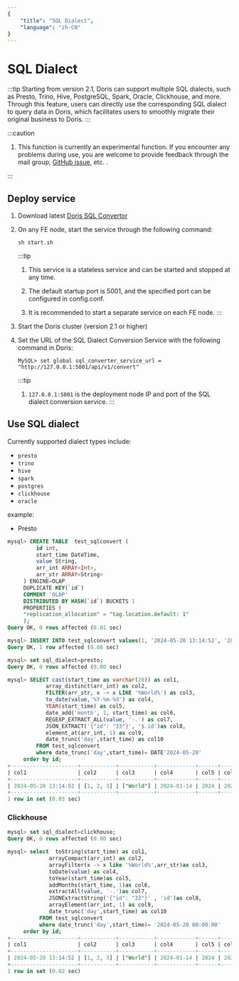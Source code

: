 ```yaml
---
{
    "title": "SQL Dialect",
    "language": "zh-CN"
}
---
```


<!-- 
Licensed to the Apache Software Foundation (ASF) under one
or more contributor license agreements.  See the NOTICE file
distributed with this work for additional information
regarding copyright ownership.  The ASF licenses this file
to you under the Apache License, Version 2.0 (the
"License"); you may not use this file except in compliance
with the License.  You may obtain a copy of the License at

  http://www.apache.org/licenses/LICENSE-2.0

Unless required by applicable law or agreed to in writing,
software distributed under the License is distributed on an
"AS IS" BASIS, WITHOUT WARRANTIES OR CONDITIONS OF ANY
KIND, either express or implied.  See the License for the
specific language governing permissions and limitations
under the License.
-->

# SQL Dialect

:::tip
Starting from version 2.1, Doris can support multiple SQL dialects, such as Presto, Trino, Hive, PostgreSQL, Spark, Oracle, Clickhouse, and more. Through this feature, users can directly use the corresponding SQL dialect to query data in Doris, which facilitates users to smoothly migrate their original business to Doris.
:::

:::caution
 1. This function is currently an experimental function. If you encounter any problems during use, you are welcome to provide feedback through the mail group, [GitHub issue](https://github.com/apache/doris/issues), etc. .

:::

## Deploy service

1. Download latest [Doris SQL Convertor](https://www.selectdb.com/tools/doris-sql-convertor)
2. On any FE node, start the service through the following command:

	`sh start.sh`
	
    :::tip
	1. This service is a stateless service and can be started and stopped at any time.
	
	2. The default startup port is 5001, and the specified port can be configured in config.conf.
	
	3. It is recommended to start a separate service on each FE node.
    :::

3. Start the Doris cluster (version 2.1 or higher)
4. Set the URL of the SQL Dialect Conversion Service with the following command in Doris:

	`MySQL> set global sql_converter_service_url = "http://127.0.0.1:5001/api/v1/convert"`

	:::tip
	1. `127.0.0.1:5001` is the deployment node IP and port of the SQL dialect conversion service.
    :::
	
## Use SQL dialect

Currently supported dialect types include:

- `presto`
- `trino`
- `hive`
- `spark`
- `postgres`
- `clickhouse`
- `oracle`

example:

- Presto

```sql
mysql> CREATE TABLE  test_sqlconvert (
         id int,
         start_time DateTime,
         value String,
         arr_int ARRAY<Int>,
         arr_str ARRAY<String>
     ) ENGINE=OLAP
     DUPLICATE KEY(`id`)
     COMMENT 'OLAP'
     DISTRIBUTED BY HASH(`id`) BUCKETS 1
     PROPERTIES (
     "replication_allocation" = "tag.location.default: 1"
     );
Query OK, 0 rows affected (0.01 sec)

mysql> INSERT INTO test_sqlconvert values(1, '2024-05-20 13:14:52', '2024-01-14',[1, 2, 3, 3], ['Hello', 'World']);
Query OK, 1 row affected (0.08 sec)

mysql> set sql_dialect=presto;
Query OK, 0 rows affected (0.00 sec)

mysql> SELECT cast(start_time as varchar(20)) as col1,
            array_distinct(arr_int) as col2,
            FILTER(arr_str, x -> x LIKE '%World%') as col3,
            to_date(value,'%Y-%m-%d') as col4,
            YEAR(start_time) as col5,
            date_add('month', 1, start_time) as col6,
            REGEXP_EXTRACT_ALL(value, '-.') as col7,
            JSON_EXTRACT('{"id": "33"}', '$.id')as col8,
            element_at(arr_int, 1) as col9,
            date_trunc('day',start_time) as col10
         FROM test_sqlconvert
         where date_trunc('day',start_time)= DATE'2024-05-20'     
     order by id;
+---------------------+-----------+-----------+------------+------+---------------------+-------------+------+------+---------------------+
| col1                | col2      | col3      | col4       | col5 | col6                | col7        | col8 | col9 | col10               |
+---------------------+-----------+-----------+------------+------+---------------------+-------------+------+------+---------------------+
| 2024-05-20 13:14:52 | [1, 2, 3] | ["World"] | 2024-01-14 | 2024 | 2024-06-20 13:14:52 | ['-0','-1'] | "33" |    1 | 2024-05-20 00:00:00 |
+---------------------+-----------+-----------+------------+------+---------------------+-------------+------+------+---------------------+
1 row in set (0.03 sec)

```

### Clickhouse

```sql
mysql> set sql_dialect=clickhouse;
Query OK, 0 rows affected (0.00 sec)

mysql> select  toString(start_time) as col1,
             arrayCompact(arr_int) as col2,
             arrayFilter(x -> x like '%World%',arr_str)as col3,
             toDate(value) as col4,
             toYear(start_time)as col5,
             addMonths(start_time, 1)as col6,
             extractAll(value, '-.')as col7,
             JSONExtractString('{"id": "33"}' , 'id')as col8,
             arrayElement(arr_int, 1) as col9,
             date_trunc('day',start_time) as col10
          FROM test_sqlconvert
          where date_trunc('day',start_time)= '2024-05-20 00:00:00'     
     order by id;
+---------------------+-----------+-----------+------------+------+---------------------+-------------+------+------+---------------------+
| col1                | col2      | col3      | col4       | col5 | col6                | col7        | col8 | col9 | col10               |
+---------------------+-----------+-----------+------------+------+---------------------+-------------+------+------+---------------------+
| 2024-05-20 13:14:52 | [1, 2, 3] | ["World"] | 2024-01-14 | 2024 | 2024-06-20 13:14:52 | ['-0','-1'] | "33" |    1 | 2024-05-20 00:00:00 |
+---------------------+-----------+-----------+------------+------+---------------------+-------------+------+------+---------------------+
1 row in set (0.02 sec)
```

